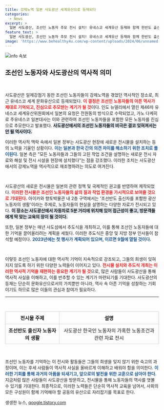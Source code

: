 ```yaml
---
title: 강제노역 일본 사도광산 세계유산으로 등재되다
categories:
  - News
excerpt: >
  일본 사도광산, 조선인 노동자 추모 전시 설치! 유네스코 세계유산 등재와 함께 한반도 출신 노동자의 고난을 조명하여 진심으로 기리려는 노력을 시작했습니다. 자세한 내용 확인하세요!
feature_text: >
  일본 사도광산, 조선인 노동자 추모 전시 설치! 유네스코 세계유산 등재와 함께 한반도 출신 노동자의 고난을 조명하여 진심으로 기리려는 노력을 시작했습니다. 자세한 내용 확인하세요!
image: 'https://www.behealthy4u.com/wp-content/uploads/2024/06/unnamed-file.png'
---
```


<p><img src="https://www.behealthy4u.com/wp-content/uploads/2024/06/unnamed-file.png" alt="info 속보" /></p>

<h2 data-ke-size="size26">조선인 노동자와 사도광산의 역사적 의미</h2>

<p data-ke-size="size16">&nbsp;</p>

<p>사도광산은 일제강점기 동안 조선인 노동자들이 강제노역을 겪었던 역사적인 장소로, 최근 유네스코 세계 문화유산으로 등재되었다. <b><span style="color: #ee2323;">이 결정은 조선인 노동자들의 아픈 역사가 제대로 기억되고, 진심으로 추모받는 계기가 될 것</span></b>이다. 인도 뉴델리에서 열린 제46차 유네스코 세계유산위원회에서 일본의 요청은 전원동의 방식으로 수락되었고, 가노 다케히로 주유네스코 일본대사는 이와 관련하여 조선인 노동자들을 포함한 모든 노동자를 진심으로 추모한다고 발표했다. <b><span style="background-color: #21538527;">사도광산에서의 조선인 노동자들의 비극은 결코 잊혀져서는 안 될 역사이다.</span></b></p>

<p>이러한 역사적 맥락 속에서 일본 정부는 사도광산 현장에 새로운 전시물을 설치하는 등의 노력을 기울인 상황이다. <b><span style="color: #1a5490;">이는 일본과 한국 간의 의견 차이를 해소하기 위한 조치로 풀이된다.</span></b> 일본 측은 "모든 노동자들과 그들의 고된 작업 조건을 설명하는 새로운 전시 자료와 해설 및 전시 시설을 현장에 설치했다"는 점을 강조했다. 이러한 조치는 사도광산에서의 강제노역을 역사적으로 재조명하려는 의도로 여겨진다. </p>

<p data-ke-size="size16">&nbsp;</p>

<p>사도광산의 새로운 전시물은 일본의 관련 정책 및 국제적인 권고를 반영하여 제작되었다. <b><span style="color: #ee2323;">이러한 전시물은 조선인 노동자들의 삶의 질과 작업 환경을 가시적으로 보여줄 것으로 기대된다.</span></b> 아이카와 향토박물관 내 2층 구역에서는 '조선반도 출신자를 포함한 광산 노동자의 생활'이라는 주제로, 노동자들의 현실을 설명하는 다양한 자료가 전시되고 있다. <b><span style="background-color: #21538527;">이 장소는 사도광산에서 자동차로 5분 거리에 위치해 있어 접근성이 좋고, 방문객들에게 딱 맞는 교육의 장이 될 것이다.</span></b></p>

<p>또한, 일본 정부는 매년 사도섬에서 추도식을 개최하고, 이를 통해 조선인 노동자들에 대한 기억을 끌어올리려는 계획을 세웠다. 이러한 추도식은 중앙 및 지방 정부 인사들이 참석할 예정이다. <b><span style="color: #1a5490;">2023년에는 첫 행사가 계획되어 있으며, 이르면 9월에 열릴 것이다.</span></b> </p>

<p data-ke-size="size16">&nbsp;</p>

<p>이렇듯 조선인 노동자에 대한 역사적 기억이 지속적으로 강조되고, 그들의 희생이 잊혀지지 않도록 하기 위한 다양한 노력들이 이어지고 있다. <b><span style="color: #ee2323;">전시물 설치와 추도식 개최는 이러한 역사적 기억을 재현하는 중요한 계기가 될 것</span></b>으로, 많은 사람들이 사도광산을 통해 역사적 사실을 이해하고, 이를 반추할 수 있는 계기가 마련되기를 기대한다. 사도광산의 등재는 단순히 문화유산으로서의 가치뿐만 아니라, 역사 속 아픈 기억을 성찰하는 기회이기도 하므로 많은 이들의 관심과 참여가 필요하다.</p>

<hr>

<p data-ke-size="size16">&nbsp;</p>

<table style="width:100%; border-collapse: collapse; text-align: center;">
  <tr>
    <th style="border: 1px solid #ccc; padding: 8px;">전시물 주제</th>
    <th style="border: 1px solid #ccc; padding: 8px;">설명</th>
  </tr>
  <tr>
    <td style="border: 1px solid #ccc; padding: 8px;"><b>조선반도 출신자 노동자의 생활</b></td>
    <td style="border: 1px solid #ccc; padding: 8px;">사도광산 한국인 노동자의 가혹한 노동조건과 관련 자료 전시</td>
  </tr>
</table>

<p data-ke-size="size16">&nbsp;</p>

<p>조선인 노동자를 기억하는 이 전시와 활동들은 그들의 희생을 잊지 않기 위한 숙고의 과정이며, 이는 후세 사람들이 역사적 사실을 올바르게 이해하고 배워야 함을 의미한다. <b><span style="color: #1a5490;">이러한 기회를 통해 과거의 아픔을 되새기고, 앞으로의 발전을 위한 교훈으로 삼아야 한다.</span></b> 지금처럼 많은 사람들이 사도광산을 방문하고, 전시물을 통해 노동자들의 역사를 엿볼 수 있기를 기대한다. 최종적으로, 이러한 노력들은 단순히 역사적 교육을 넘어서, 사회의 모든 구성원이 함께 기억해야 할 공동의 유산으로 자리잡기를 목표로 한다.</p>
생생한 뉴스, <a href="https://qoogle.tistory.com" rel="dofollow">qoogle.tistory.com</a>


